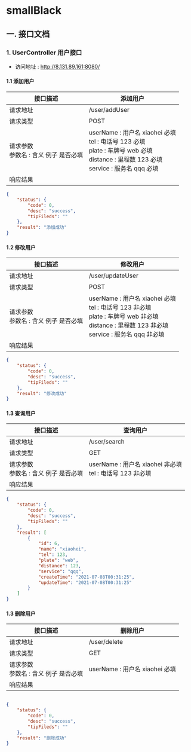 # smallBlack 

##  一. 接口文档

### 1. UserController 用户接口

- 访问地址 : http://8.131.89.161:8080/

#### 1.1 添加用户

| 接口描述                                  | 添加用户                                                     |
| ----------------------------------------- | ------------------------------------------------------------ |
| 请求地址                                  | /user/addUser                                                |
| 请求类型                                  | POST                                                         |
| 请求参数<br />参数名 : 含义 例子 是否必填 | userName : 用户名 xiaohei 必填<br />tel : 电话号 123 必填<br />plate : 车牌号 web 必填<br />distance : 里程数 123 必填<br />service : 服务名 qqq 必填 |
| 响应结果                                  |                                                              |

```json
{
    "status": {
        "code": 0,
        "desc": "success",
        "tipFileds": ""
    },
    "result": "添加成功"
}
```

#### 1.2  修改用户

| 接口描述                                  | 修改用户                                                     |
| ----------------------------------------- | ------------------------------------------------------------ |
| 请求地址                                  | /user/updateUser                                             |
| 请求类型                                  | POST                                                         |
| 请求参数<br />参数名 : 含义 例子 是否必填 | userName : 用户名 xiaohei 必填<br />tel : 电话号 123 非必填<br />plate : 车牌号 web 非必填<br />distance : 里程数 123 非必填<br />service : 服务名 qqq 非必填 |
| 响应结果                                  |                                                              |

```json
{
    "status": {
        "code": 0,
        "desc": "success",
        "tipFileds": ""
    },
    "result": "修改成功"
}
```

#### 1.3 查询用户

| 接口描述                                  | 查询用户                                                     |
| ----------------------------------------- | ------------------------------------------------------------ |
| 请求地址                                  | /user/search                                                 |
| 请求类型                                  | GET                                                          |
| 请求参数<br />参数名 : 含义 例子 是否必填 | userName : 用户名 xiaohei 非必填<br />tel : 电话号 123 非必填 |
| 响应结果                                  |                                                              |

```json
{
    "status": {
        "code": 0,
        "desc": "success",
        "tipFileds": ""
    },
    "result": [
        {
            "id": 6,
            "name": "xiaohei",
            "tel": 123,
            "plate": "web",
            "distance": 123,
            "service": "qqq",
            "createTime": "2021-07-08T00:31:25",
            "updateTime": "2021-07-08T00:31:25"
        }
    ]
}
```

#### 1.3 删除用户

| 接口描述                                  | 删除用户                       |
| ----------------------------------------- | ------------------------------ |
| 请求地址                                  | /user/delete                   |
| 请求类型                                  | GET                            |
| 请求参数<br />参数名 : 含义 例子 是否必填 | userName : 用户名 xiaohei 必填 |
| 响应结果                                  |                                |

```json

{
    "status": {
        "code": 0,
        "desc": "success",
        "tipFileds": ""
    },
    "result": "删除成功"
}
```
